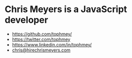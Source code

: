 # Chris Meyers is a JavaScript developer

* https://github.com/tophmey/
* https://twitter.com/tophmey
* https://www.linkedin.com/in/tophmey/
* chris@hirechrismeyers.com
